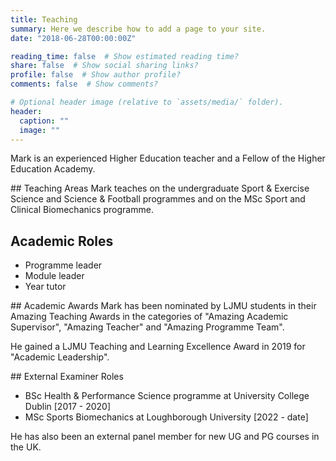 ```yaml
---
title: Teaching
summary: Here we describe how to add a page to your site.
date: "2018-06-28T00:00:00Z"

reading_time: false  # Show estimated reading time?
share: false  # Show social sharing links?
profile: false  # Show author profile?
comments: false  # Show comments?

# Optional header image (relative to `assets/media/` folder).
header:
  caption: ""
  image: ""
---
```


Mark is an experienced Higher Education teacher and a Fellow of the Higher Education Academy. 

## Teaching Areas
Mark teaches on the undergraduate Sport & Exercise Science and Science & Football programmes and on the MSc Sport and Clinical Biomechanics programme. 

## Academic Roles
- Programme leader
- Module leader
- Year tutor 

## Academic Awards
Mark has been nominated by LJMU students in their Amazing Teaching Awards in the categories of "Amazing Academic Supervisor", "Amazing Teacher" and "Amazing Programme Team". 

He gained a LJMU Teaching and Learning Excellence Award in 2019 for "Academic Leadership". 

## External Examiner Roles
- BSc Health & Performance Science programme at University College Dublin [2017 - 2020] 
- MSc Sports Biomechanics at Loughborough University [2022 - date]

He has also been an external panel member for new UG and PG courses in the UK.
